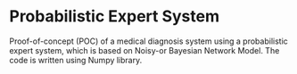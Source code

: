 # Probabilistic Expert System
Proof-of-concept (POC) of a medical diagnosis system using a probabilistic expert system, which is based on Noisy-or Bayesian Network Model. The code is written using Numpy library.  
